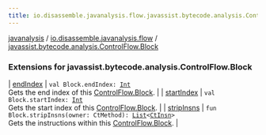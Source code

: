 ```yaml
---
title: io.disassemble.javanalysis.flow.javassist.bytecode.analysis.ControlFlow.Block - javanalysis
---
```


[javanalysis](../../index.html) / [io.disassemble.javanalysis.flow](../index.html) / [javassist.bytecode.analysis.ControlFlow.Block](./index.html)

### Extensions for javassist.bytecode.analysis.ControlFlow.Block

| [endIndex](end-index.html) | `val Block.endIndex: `[`Int`](https://kotlinlang.org/api/latest/jvm/stdlib/kotlin/-int/index.html)<br>Gets the end index of this [ControlFlow.Block](#). |
| [startIndex](start-index.html) | `val Block.startIndex: `[`Int`](https://kotlinlang.org/api/latest/jvm/stdlib/kotlin/-int/index.html)<br>Gets the start index of this [ControlFlow.Block](#). |
| [stripInsns](strip-insns.html) | `fun Block.stripInsns(owner: CtMethod): `[`List`](https://kotlinlang.org/api/latest/jvm/stdlib/kotlin.collections/-list/index.html)`<`[`CtInsn`](../../io.disassemble.javanalysis.insn/-ct-insn/index.html)`>`<br>Gets the instructions within this [ControlFlow.Block](#). |


